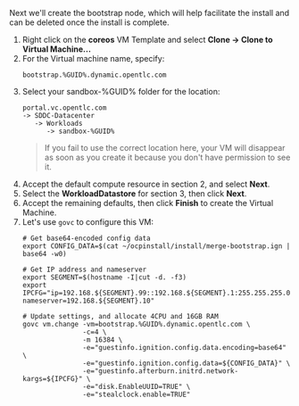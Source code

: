 Next we'll create the bootstrap node, which will help facilitate the install and can be deleted once the install is complete.

1. Right click on the **coreos** VM Template and select **Clone -> Clone to Virtual Machine...**
2. For the Virtual machine name, specify:
   ```copy
   bootstrap.%GUID%.dynamic.opentlc.com
   ```
3. Select your sandbox-%GUID% folder for the location:
   ```
   portal.vc.opentlc.com
   -> SDDC-Datacenter
      -> Workloads
         -> sandbox-%GUID%
   ```
   > If you fail to use the correct location here, your VM will disappear as soon as you create it because you don't have permission to see it.
4. Accept the default compute resource in section 2, and select **Next**.
5. Select the **WorkloadDatastore** for section 3, then click **Next**.
6. Accept the remaining defaults, then click **Finish** to create the Virtual Machine.
7. Let's use `govc` to configure this VM:
   ```execute
   # Get base64-encoded config data
   export CONFIG_DATA=$(cat ~/ocpinstall/install/merge-bootstrap.ign | base64 -w0)

   # Get IP address and nameserver
   export SEGMENT=$(hostname -I|cut -d. -f3)
   export IPCFG="ip=192.168.${SEGMENT}.99::192.168.${SEGMENT}.1:255.255.255.0:::none nameserver=192.168.${SEGMENT}.10"

   # Update settings, and allocate 4CPU and 16GB RAM
   govc vm.change -vm=bootstrap.%GUID%.dynamic.opentlc.com \
                  -c=4 \
                  -m 16384 \
                  -e="guestinfo.ignition.config.data.encoding=base64" \
                  -e="guestinfo.ignition.config.data=${CONFIG_DATA}" \
                  -e="guestinfo.afterburn.initrd.network-kargs=${IPCFG}" \
                  -e="disk.EnableUUID=TRUE" \
                  -e="stealclock.enable=TRUE"
   ```

